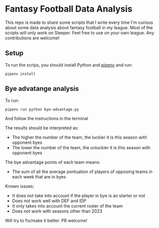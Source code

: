 # Fantasy Football Data Analysis

This repo is made to share some scripts that I write every time I'm curious about some data analysis about fantasy football in my league. Most of the scripts will only work on Sleeper. Feel free to use on your own league. Any contributions are welcome!

## Setup
To run the scrips, you should install Python and [pipenv](https://pipenv.pypa.io/en/latest/) and run:
```
pipenv install
```

## Bye advatange analysis
To run:
```
pipenv run python bye-advantage.py
```
And follow the instructions in the terminal

The results should be interpreted as:
- The higher the number of the team, the luckier it is this season with opponent byes
- The lower the number of the team, the unluckier it is this season with opponent byes

The bye advantage points of each team means:
- The sum of all the average pontuation of players of opposing teams in each week that are in byes

Known issues:
- It does not take into account if the player in bye is an starter or not
- Does not work well with DEF and IDP
- It only takes into account the current roster of the team
- Does not work with seasons other than 2023

Will try to fix/make it better. PR welcome!
